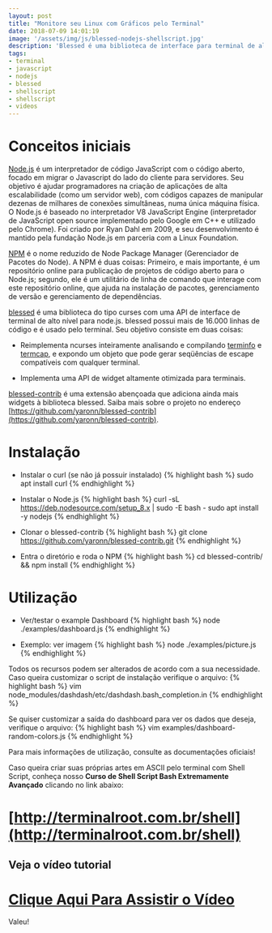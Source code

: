 ```yaml
---
layout: post
title: "Monitore seu Linux com Gráficos pelo Terminal"
date: 2018-07-09 14:01:19
image: '/assets/img/js/blessed-nodejs-shellscript.jpg'
description: 'Blessed é uma biblioteca de interface para terminal de alto nível construída em node.js que nos permite criar aplicativos de terminal impressionantes facilmente.'
tags:
- terminal
- javascript
- nodejs
- blessed
- shellscript
- shellscript
- videos
---
```


# Conceitos iniciais

[Node.js](https://nodejs.org) é um interpretador de código JavaScript com o código aberto, focado em migrar o Javascript do lado do cliente para servidores. Seu objetivo é ajudar programadores na criação de aplicações de alta escalabilidade (como um servidor web), com códigos capazes de manipular dezenas de milhares de conexões simultâneas, numa única máquina física. O Node.js é baseado no interpretador V8 JavaScript Engine (interpretador de JavaScript open source implementado pelo Google em C++ e utilizado pelo Chrome). Foi criado por Ryan Dahl em 2009, e seu desenvolvimento é mantido pela fundação Node.js em parceria com a Linux Foundation.

[NPM](https://npmjs.com) é o nome reduzido de Node Package Manager (Gerenciador de Pacotes do Node). A NPM é duas coisas: Primeiro, e mais importante, é um repositório online para publicação de projetos de código aberto para o Node.js; segundo, ele é um utilitário de linha de comando que interage com este repositório online, que ajuda na instalação de pacotes, gerenciamento de versão e gerenciamento de dependências.

[blessed](https://github.com/chjj/blessed) é uma biblioteca do tipo curses com uma API de interface de terminal de alto nível para node.js. blessed possui mais de 16.000 linhas de código e é usado pelo terminal. Seu objetivo consiste em duas coisas:


+ Reimplementa ncurses inteiramente analisando e compilando [terminfo](http://terminalroot.com.br/shell) e [termcap](http://terminalroot.com.br/shell), e expondo um objeto que pode gerar seqüências de escape compatíveis com qualquer terminal.

+ Implementa uma API de widget altamente otimizada para terminais.


[blessed-contrib](https://github.com/yaronn/blessed-contrib) é uma extensão abençoada que adiciona ainda mais widgets à biblioteca blessed. Saiba mais sobre o projeto no endereço [https://github.com/yaronn/blessed-contrib](https://github.com/yaronn/blessed-contrib).

# Instalação
 
 
+ Instalar o curl (se não já possuir instalado)
{% highlight bash %}
sudo apt install curl
{% endhighlight %}
 
+ Instalar o Node.js
{% highlight bash %}
curl -sL https://deb.nodesource.com/setup_8.x | sudo -E bash -
sudo apt install -y nodejs
{% endhighlight %}

+ Clonar o blessed-contrib
{% highlight bash %}
git clone https://github.com/yaronn/blessed-contrib.git
{% endhighlight %}

+ Entra o diretório e roda o NPM
{% highlight bash %}
cd blessed-contrib/ && npm install
{% endhighlight %}

# Utilização

+ Ver/testar o example Dashboard
{% highlight bash %}
node ./examples/dashboard.js
{% endhighlight %}

+ Exemplo: ver imagem
{% highlight bash %}
node ./examples/picture.js
{% endhighlight %}

Todos os recursos podem ser alterados de acordo com a sua necessidade. Caso queira customizar o script de instalação verifique o arquivo:
{% highlight bash %}
vim node_modules/dashdash/etc/dashdash.bash_completion.in
{% endhighlight %}

Se quiser customizar a saída do dashboard para ver os dados que deseja, verifique o arquivo:
{% highlight bash %}
vim examples/dashboard-random-colors.js
{% endhighlight %}

Para mais informações de utilização, consulte as documentações oficiais!

Caso queira criar suas próprias artes em ASCII pelo terminal com Shell Script, conheça nosso __Curso de Shell Script Bash Extremamente Avançado__ clicando no link abaixo:
# [http://terminalroot.com.br/shell](http://terminalroot.com.br/shell)

## Veja o vídeo tutorial
# [Clique Aqui Para Assistir o Vídeo](https://youtu.be/-6O7_UQ765g)

Valeu!


<script async src="https://pagead2.googlesyndication.com/pagead/js/adsbygoogle.js"></script>

<!-- Informat -->
<ins class="adsbygoogle"
 style="display:block"
 data-ad-client="ca-pub-2838251107855362"
 data-ad-slot="2327980059"
 data-ad-format="auto"
 data-full-width-responsive="true"></ins>

<script>
(adsbygoogle = window.adsbygoogle || []).push({});
</script>

